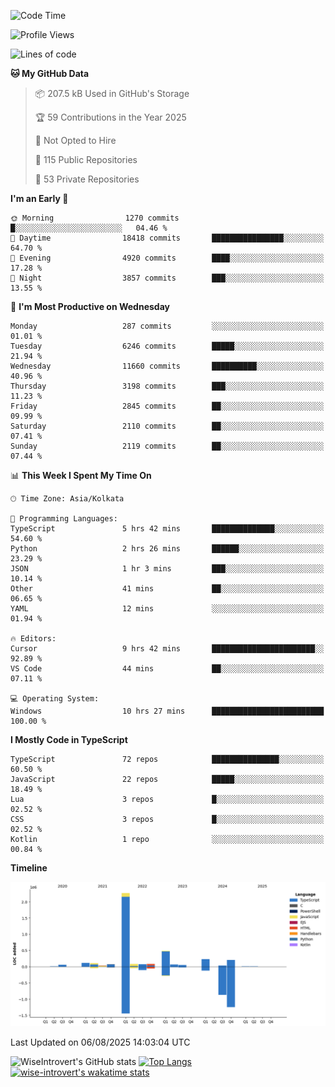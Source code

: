 <!--START_SECTION:waka-->
![Code Time](http://img.shields.io/badge/Code%20Time-2%2C429%20hrs%2012%20mins-blue)

![Profile Views](http://img.shields.io/badge/Profile%20Views-0-blue)

![Lines of code](https://img.shields.io/badge/From%20Hello%20World%20I%27ve%20Written-4.0%20million%20lines%20of%20code-blue)

**🐱 My GitHub Data** 

> 📦 207.5 kB Used in GitHub's Storage 
 > 
> 🏆 59 Contributions in the Year 2025
 > 
> 🚫 Not Opted to Hire
 > 
> 📜 115 Public Repositories 
 > 
> 🔑 53 Private Repositories 
 > 
**I'm an Early 🐤** 

```text
🌞 Morning                1270 commits        █░░░░░░░░░░░░░░░░░░░░░░░░   04.46 % 
🌆 Daytime                18418 commits       ████████████████░░░░░░░░░   64.70 % 
🌃 Evening                4920 commits        ████░░░░░░░░░░░░░░░░░░░░░   17.28 % 
🌙 Night                  3857 commits        ███░░░░░░░░░░░░░░░░░░░░░░   13.55 % 
```
📅 **I'm Most Productive on Wednesday** 

```text
Monday                   287 commits         ░░░░░░░░░░░░░░░░░░░░░░░░░   01.01 % 
Tuesday                  6246 commits        █████░░░░░░░░░░░░░░░░░░░░   21.94 % 
Wednesday                11660 commits       ██████████░░░░░░░░░░░░░░░   40.96 % 
Thursday                 3198 commits        ███░░░░░░░░░░░░░░░░░░░░░░   11.23 % 
Friday                   2845 commits        ██░░░░░░░░░░░░░░░░░░░░░░░   09.99 % 
Saturday                 2110 commits        ██░░░░░░░░░░░░░░░░░░░░░░░   07.41 % 
Sunday                   2119 commits        ██░░░░░░░░░░░░░░░░░░░░░░░   07.44 % 
```


📊 **This Week I Spent My Time On** 

```text
🕑︎ Time Zone: Asia/Kolkata

💬 Programming Languages: 
TypeScript               5 hrs 42 mins       ██████████████░░░░░░░░░░░   54.60 % 
Python                   2 hrs 26 mins       ██████░░░░░░░░░░░░░░░░░░░   23.29 % 
JSON                     1 hr 3 mins         ███░░░░░░░░░░░░░░░░░░░░░░   10.14 % 
Other                    41 mins             ██░░░░░░░░░░░░░░░░░░░░░░░   06.65 % 
YAML                     12 mins             ░░░░░░░░░░░░░░░░░░░░░░░░░   01.94 % 

🔥 Editors: 
Cursor                   9 hrs 42 mins       ███████████████████████░░   92.89 % 
VS Code                  44 mins             ██░░░░░░░░░░░░░░░░░░░░░░░   07.11 % 

💻 Operating System: 
Windows                  10 hrs 27 mins      █████████████████████████   100.00 % 
```

**I Mostly Code in TypeScript** 

```text
TypeScript               72 repos            ███████████████░░░░░░░░░░   60.50 % 
JavaScript               22 repos            █████░░░░░░░░░░░░░░░░░░░░   18.49 % 
Lua                      3 repos             █░░░░░░░░░░░░░░░░░░░░░░░░   02.52 % 
CSS                      3 repos             █░░░░░░░░░░░░░░░░░░░░░░░░   02.52 % 
Kotlin                   1 repo              ░░░░░░░░░░░░░░░░░░░░░░░░░   00.84 % 
```



**Timeline**

![Lines of Code chart](https://raw.githubusercontent.com/wise-introvert/wise-introvert/master/assets/bar_graph.png)


 Last Updated on 06/08/2025 14:03:04 UTC
<!--END_SECTION:waka-->

![WiseIntrovert's GitHub stats](https://github-readme-stats.vercel.app/api?username=wise-introvert&count_private=true&show_icons=true)
[![Top Langs](https://github-readme-stats.vercel.app/api/top-langs/?username=wise-introvert&langs_count=10)](https://github.com/anuraghazra/github-readme-stats)
[![wise-introvert's wakatime stats](https://github-readme-stats.vercel.app/api/wakatime?username=wiseintrovert)](https://github.com/anuraghazra/github-readme-stats)
